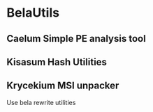# BelaUtils


## Caelum Simple PE analysis tool


## Kisasum Hash Utilities

## Krycekium MSI unpacker

Use bela rewrite utilities
